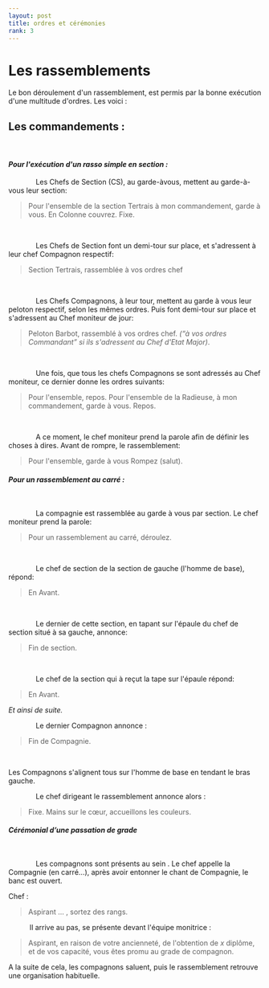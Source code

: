 ```yaml
---
layout: post
title: ordres et cérémonies
rank: 3
---
```

# **Les rassemblements** #

Le bon déroulement d'un rassemblement, est permis par la bonne exécution d'une multitude d'ordres. Les voici : 
<br>

## Les commandements : ##  


<br>

#### ***Pour l'exécution d'un rasso simple en section :***

$\hspace{40pt}$
Les Chefs de Section (CS), au garde-àvous, mettent au garde-à-vous leur section:

> Pour l'ensemble de la section Tertrais
à mon commandement, garde à vous.
En Colonne couvrez.
Fixe.
<br>

$\hspace{40pt}$
Les Chefs de Section font un demi-tour sur place, et s'adressent à leur chef Compagnon respectif:

>Section Tertrais, rassemblée
à vos ordres chef
<br>

$\hspace{40pt}$
Les Chefs Compagnons, à leur tour,
mettent au garde à vous leur peloton
respectif, selon les mêmes ordres.
Puis font demi-tour sur place et s'adressent
au Chef moniteur de jour:

> Peloton Barbot, rassemblé à vos ordres chef.
*(“à vos ordres Commandant” si ils
s'adressent au Chef d'Etat Major)*.
<br>

$\hspace{40pt}$
Une fois, que tous les chefs Compagnons
se sont adressés au Chef moniteur,
ce dernier donne les ordres suivants:

> Pour l'ensemble, repos.
Pour l'ensemble de la Radieuse, à mon commandement, garde à vous. Repos.
<br>

$\hspace{40pt}$
A ce moment, le chef moniteur prend
la parole afin de définir les choses à dires.
Avant de rompre, le rassemblement:

> Pour l'ensemble, garde à vous
Rompez (salut).



#### ***Pour un rassemblement au carré :*** 

<br>

$\hspace{40pt}$
La compagnie est rassemblée au garde
à vous par section. Le chef moniteur prend la parole:

> Pour un rassemblement au carré,
déroulez.
<br>

$\hspace{40pt}$
Le chef de section de la section de gauche
(l'homme de base), répond:

>En Avant.
<br>

$\hspace{40pt}$
Le dernier de cette section, en tapant
sur l'épaule du chef de section situé
à sa gauche, annonce:

>Fin de section.
<br>

$\hspace{40pt}$
Le chef de la section qui à reçut la tape
sur l'épaule répond:

>En Avant.

*Et ainsi de suite.*
<br>

$\hspace{40pt}$
Le dernier Compagnon annonce :

>Fin de Compagnie.
<br>

Les Compagnons s'alignent tous sur l'homme de base en tendant le bras gauche.


$\hspace{40pt}$
 Le chef dirigeant le rassemblement annonce alors :

> Fixe. Mains sur le cœur, accueillons les couleurs.  

#### ***Cérémonial d’une passation de grade***
<br>

$\hspace{40pt}$
Les compagnons sont présents au sein .
Le chef appelle la Compagnie (en carré…),
après avoir entonner le chant de Compagnie, le banc est ouvert.

Chef :
>Aspirant ... , sortez des rangs.

$\hspace{30pt}$
Il arrive au pas, se présente devant l'équipe monitrice :

>Aspirant, en raison de votre ancienneté, de l'obtention de *x* diplôme, et de vos capacité, vous êtes promu au grade de compagnon.


A la suite de cela, les compagnons saluent, puis le rassemblement retrouve une organisation habituelle.
